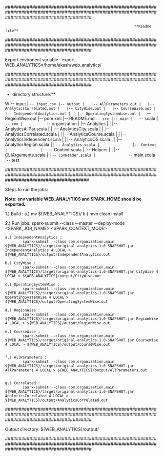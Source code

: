 ################################################################################################################################################

                                                               **Readme file**

################################################################################################################################################

Export environent variable :
export WEB_ANALYTICS=/home/akash/web_analytics/

################################################################################################################################################


* directory structure.**

W|-- input
|   `-- input.csv
|-- output
|   |-- AllParameters.out
|   |-- AnalyticsCorrelated.out
|   |-- CityWise.out
|   |-- CourseWise.out
|   |-- IndependentAnalytics.out
|   |-- OperatingSystemWise.out
|   `-- RegionWise.out
|-- pom.xml
|-- README.md
`-- src
    |-- main
    |   `-- scala
    |       `-- com
    |           `-- organization
    |               |-- Analytics
    |               |   |-- AnalyticsAllPar.scala
    |               |   |-- AnalyticsCity.scala
    |               |   |-- AnalyticsCorrelated.scala
    |               |   |-- AnalyticsCourse.scala
    |               |   |-- AnalyticsIndependent.scala
    |               |   |-- AnalyticsOS.scala
    |               |   |-- AnalyticsRegion.scala
    |               |   `-- Analytics.scala
    |               |-- Context
    |               |   `-- Context.scala
    |               |-- Helpers
    |               |   |-- CLIArguments.scala
    |               |   `-- CSVHeader.scala
    |               `-- main.scala
    `-- test



###############################################################################################################################################

Steps to run the jobs:

**Note: env variable WEB_ANALYTICS and SPARK_HOME should be exported.**

1.) Build : 	a.) mv ${WEB_ANALYTICS}/
		b.) mvn clean install


2.) Run jobs: 	spark-submit --class <main-class> --master <master-url> --deploy-mode <deploy-mode> <application-jar> <SPARK_JOB_NAME>
 <PARTITIONS> <SPARK_CONTEXT_MODE>
 

	a.) IndependentAnalytics :
			spark-submit --class com.organization.main ${WEB_ANALYTICS}/target/original-analytics-1.0-SNAPSHOT.jar IndependentAnalytics 4 LOCAL > ${WEB_ANALYTICS}/output/IndependentAnalytics.out

	b.) CityWise :
			spark-submit --class com.organization.main ${WEB_ANALYTICS}/target/original-analytics-1.0-SNAPSHOT.jar CityWise 4 LOCAL > ${WEB_ANALYTICS}/output/CityWise.out

	c.) OperatingSystemWise :
			spark-submit --class com.organization.main ${WEB_ANALYTICS}/target/original-analytics-1.0-SNAPSHOT.jar OperatingSystemWise 4 LOCAL > ${WEB_ANALYTICS}/output/OperatingSystemWise.out

	d.) RegionWise : 
			spark-submit --class com.organization.main ${WEB_ANALYTICS}/target/original-analytics-1.0-SNAPSHOT.jar RegionWise 4 LOCAL > ${WEB_ANALYTICS}/output/RegionWise.out

	e.) CourseWise :
			spark-submit --class com.organization.main ${WEB_ANALYTICS}/target/original-analytics-1.0-SNAPSHOT.jar CourseWise 4 LOCAL > ${WEB_ANALYTICS}/output/CourseWise.out


	f.) AllParameters :
			spark-submit --class com.organization.main ${WEB_ANALYTICS}/target/original-analytics-1.0-SNAPSHOT.jar AllParameters 4 LOCAL > ${WEB_ANALYTICS}/output/AllParameters.out	


	g.) Correlated :
			spark-submit --class com.organization.main ${WEB_ANALYTICS}/target/original-analytics-1.0-SNAPSHOT.jar AnalyticsCorrelated 4 LOCAL > ${WEB_ANALYTICS}/output/AnalyticsCorrelated.out
	
################################################################################################################################################		

Output directory: ${WEB_ANALYTICS}/output/

################################################################################################################################################



























